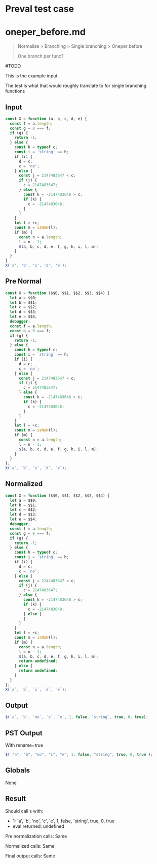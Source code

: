 # Preval test case

# oneper_before.md

> Normalize > Branching > Single branching > Oneper before
>
> One branch per func?

#TODO

This is the example input

The test is what that would roughly translate to for single branching functions

## Input

`````js filename=intro
const X = function (a, b, c, d, e) {
  const f = a.length;
  const g = 0 === f;
  if (g) {
    return -1;
  } else {
    const h = typeof c;
    const i = 'string' == h;
    if (i) {
      d = c;
      c = 'no';
    } else {
      const j = 2147483647 < c;
      if (j) {
        c = 2147483647;
      } else {
        const k = -2147483648 > c;
        if (k) {
          c = -2147483648;
        }
      }
    }
    let l = +c;
    const m = isNaN(l);
    if (m) {
      const n = a.length;
      l = n - 1;
      $(a, b, c, d, e, f, g, h, i, l, m);
    }
  }
}
X('a', 'b', 'c', 'd', 'e');
`````

## Pre Normal

`````js filename=intro
const X = function ($$0, $$1, $$2, $$3, $$4) {
  let a = $$0;
  let b = $$1;
  let c = $$2;
  let d = $$3;
  let e = $$4;
  debugger;
  const f = a.length;
  const g = 0 === f;
  if (g) {
    return -1;
  } else {
    const h = typeof c;
    const i = `string` == h;
    if (i) {
      d = c;
      c = `no`;
    } else {
      const j = 2147483647 < c;
      if (j) {
        c = 2147483647;
      } else {
        const k = -2147483648 > c;
        if (k) {
          c = -2147483648;
        }
      }
    }
    let l = +c;
    const m = isNaN(l);
    if (m) {
      const n = a.length;
      l = n - 1;
      $(a, b, c, d, e, f, g, h, i, l, m);
    }
  }
};
X(`a`, `b`, `c`, `d`, `e`);
`````

## Normalized

`````js filename=intro
const X = function ($$0, $$1, $$2, $$3, $$4) {
  let a = $$0;
  let b = $$1;
  let c = $$2;
  let d = $$3;
  let e = $$4;
  debugger;
  const f = a.length;
  const g = 0 === f;
  if (g) {
    return -1;
  } else {
    const h = typeof c;
    const i = `string` == h;
    if (i) {
      d = c;
      c = `no`;
    } else {
      const j = 2147483647 < c;
      if (j) {
        c = 2147483647;
      } else {
        const k = -2147483648 > c;
        if (k) {
          c = -2147483648;
        } else {
        }
      }
    }
    let l = +c;
    const m = isNaN(l);
    if (m) {
      const n = a.length;
      l = n - 1;
      $(a, b, c, d, e, f, g, h, i, l, m);
      return undefined;
    } else {
      return undefined;
    }
  }
};
X(`a`, `b`, `c`, `d`, `e`);
`````

## Output

`````js filename=intro
$(`a`, `b`, `no`, `c`, `e`, 1, false, `string`, true, 0, true);
`````

## PST Output

With rename=true

`````js filename=intro
$( "a", "b", "no", "c", "e", 1, false, "string", true, 0, true );
`````

## Globals

None

## Result

Should call `$` with:
 - 1: 'a', 'b', 'no', 'c', 'e', 1, false, 'string', true, 0, true
 - eval returned: undefined

Pre normalization calls: Same

Normalized calls: Same

Final output calls: Same
